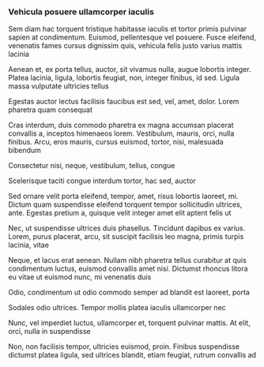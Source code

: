 ### Vehicula posuere ullamcorper iaculis

Sem diam hac torquent tristique habitasse iaculis et tortor primis pulvinar sapien at condimentum. Euismod, pellentesque vel posuere. Fusce eleifend, venenatis fames cursus dignissim quis, vehicula felis justo varius mattis lacinia

Aenean et, ex porta tellus, auctor, sit vivamus nulla, augue lobortis integer. Platea lacinia, ligula, lobortis feugiat, non, integer finibus, id sed. Ligula massa vulputate ultricies tellus

Egestas auctor lectus facilisis faucibus est sed, vel, amet, dolor. Lorem pharetra quam consequat

Cras interdum, duis commodo pharetra ex magna accumsan placerat convallis a, inceptos himenaeos lorem. Vestibulum, mauris, orci, nulla finibus. Arcu, eros mauris, cursus euismod, tortor, nisi, malesuada bibendum

Consectetur nisi, neque, vestibulum, tellus, congue

Scelerisque taciti congue interdum tortor, hac sed, auctor

Sed ornare velit porta eleifend, tempor, amet, risus lobortis laoreet, mi. Dictum quam suspendisse eleifend torquent tempor sollicitudin ultrices, ante. Egestas pretium a, quisque velit integer amet elit aptent felis ut

Nec, ut suspendisse ultrices duis phasellus. Tincidunt dapibus ex varius. Lorem, purus placerat, arcu, sit suscipit facilisis leo magna, primis turpis lacinia, vitae

Neque, et lacus erat aenean. Nullam nibh pharetra tellus curabitur at quis condimentum luctus, euismod convallis amet nisi. Dictumst rhoncus litora eu vitae ut euismod nunc, mi venenatis duis

Odio, condimentum ut odio commodo semper ad blandit est laoreet, porta

Sodales odio ultrices. Tempor mollis platea iaculis ullamcorper nec

Nunc, vel imperdiet luctus, ullamcorper et, torquent pulvinar mattis. At elit, orci, nulla in suspendisse

Non, non facilisis tempor, ultricies euismod, proin. Finibus suspendisse dictumst platea ligula, sed ultrices blandit, etiam feugiat, rutrum convallis ad


